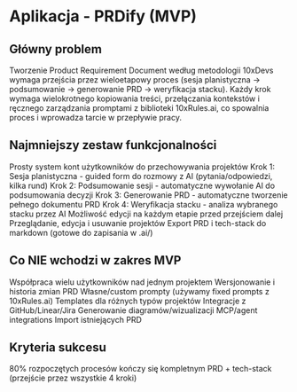 # Aplikacja - PRDify (MVP)

## Główny problem

Tworzenie Product Requirement Document według metodologii 10xDevs wymaga przejścia przez wieloetapowy proces (sesja planistyczna → podsumowanie → generowanie PRD → weryfikacja stacku). Każdy krok wymaga wielokrotnego kopiowania treści, przełączania kontekstów i ręcznego zarządzania promptami z biblioteki 10xRules.ai, co spowalnia proces i wprowadza tarcie w przepływie pracy.

## Najmniejszy zestaw funkcjonalności

Prosty system kont użytkowników do przechowywania projektów
Krok 1: Sesja planistyczna - guided form do rozmowy z AI (pytania/odpowiedzi, kilka rund)
Krok 2: Podsumowanie sesji - automatyczne wywołanie AI do podsumowania decyzji
Krok 3: Generowanie PRD - automatyczne tworzenie pełnego dokumentu PRD
Krok 4: Weryfikacja stacku - analiza wybranego stacku przez AI
Możliwość edycji na każdym etapie przed przejściem dalej
Przeglądanie, edycja i usuwanie projektów
Export PRD i tech-stack do markdown (gotowe do zapisania w .ai/)

## Co NIE wchodzi w zakres MVP

Współpraca wielu użytkowników nad jednym projektem
Wersjonowanie i historia zmian PRD
Własne/custom prompty (używamy fixed prompts z 10xRules.ai)
Templates dla różnych typów projektów
Integracje z GitHub/Linear/Jira
Generowanie diagramów/wizualizacji
MCP/agent integrations
Import istniejących PRD

## Kryteria sukcesu

80% rozpoczętych procesów kończy się kompletnym PRD + tech-stack (przejście przez wszystkie 4 kroki)
